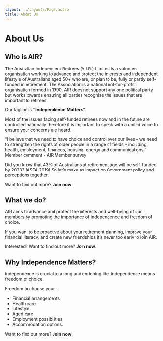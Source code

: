 ```yaml
---
layout: ../layouts/Page.astro
title: About Us
---
```


# About Us

## Who is AIR?

The Australian Independent Retirees (A.I.R.) Limited is a volunteer organisation working to advance and protect the interests and independent lifestyle of Australians aged 50+ who are, or plan to be, fully or partly self-funded in retirement. The Association is a national not-for-profit organisation formed in 1990. AIR does not support any one political party but works towards ensuring all parties recognise the issues that are important to retirees.

Our tagline is **“Independence Matters”**.

Most of the issues facing self-funded retirees now and in the future are controlled nationally therefore it is important to speak with a united voice to ensure your concerns are heard.

“I believe that we need to have choice and control over our lives – we need to strengthen the rights of older people in a range of fields – including health, employment, finances, housing, energy and communications.” Member comment - AIR Member survey

Did you know that 43% of Australians at retirement age will be self-funded by 2023? (ASFA 2019) So let’s make an impact on Government policy and perceptions together.

Want to find out more? **Join now**.

## What we do?

AIR aims to advance and protect the interests and well-being of our members by promoting the importance of independence and freedom of choice.

If you want to be proactive about your retirement planning, improve your financial literacy, and create new friendships it’s never too early to join AIR.

Interested? Want to find out more? **Join now**.

## Why Independence Matters?

Independence is crucial to a long and enriching life. Independence means freedom of choice.

Freedom to choose your:

- Financial arrangements
- Health care
- Lifestyle
- Aged care
- Employment possibilities
- Accommodation options.

Want to find out more? **Join now**.

